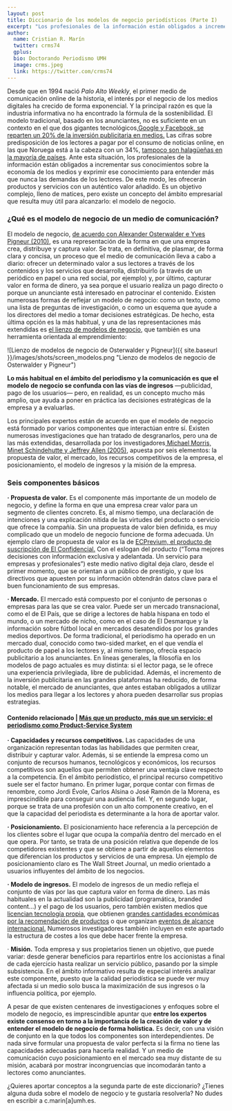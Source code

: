 ```yaml
---
layout: post
title: Diccionario de los modelos de negocio periodísticos (Parte I)
excerpt: "Los profesionales de la información están obligados a incrementar sus conocimientos sobre la economía de los medios y exprimir ese conocimiento para entender más que nunca las demandas de los lectores. De este modo, les ofrecerán productos y servicios con un auténtico valor añadido. Es un objetivo complejo, lleno de matices, pero existe un concepto del ámbito empresarial que resulta muy útil para alcanzarlo: el modelo de negocio."
author:
  name: Cristian R. Marín
  twitter: crms74
  gplus:  
  bio: Doctorando Periodismo UMH
  image: crms.jpeg
  link: https://twitter.com/crms74  
---
```

Desde que en 1994 nació *Palo Alto Weekly*, el primer medio de comunicación online de la historia, el interés por el negocio de los medios digitales ha crecido de forma exponencial. Y la principal razón es que la industria informativa no ha encontrado la fórmula de la sostenibilidad. El modelo tradicional, basado en los anunciantes, no es suficiente en un contexto en el que dos gigantes tecnológicos,[Google y Facebook, se reparten un 20% de la inversión publicitaria en medios.](https://digiday.com/uk/global-state-digital-advertising-5-charts/) Las cifras sobre predisposición de los lectores a pagar por el consumo de noticias online, en las que Noruega está a la cabeza con un 34%, [tampoco son halagüeñas en la mayoría de países](https://reutersinstitute.politics.ox.ac.uk/sites/default/files/2019-06/DNR_2019_FINAL_1.pdf). Ante esta situación, los profesionales de la información están obligados a incrementar sus conocimientos sobre la economía de los medios y exprimir ese conocimiento para entender más que nunca las demandas de los lectores. De este modo, les ofrecerán productos y servicios con un auténtico valor añadido. Es un objetivo complejo, lleno de matices, pero existe un concepto del ámbito empresarial que resulta muy útil para alcanzarlo: el modelo de negocio.

### **¿Qué es el modelo de negocio de un medio de comunicación?**

El modelo de negocio, [de acuerdo con Alexander Osterwalder e Yves Pigneur (2010)](https://s3.amazonaws.com/academia.edu.documents/32253198/businessmodelgenerationpreview.pdf?response-content-disposition=inline%3B%20filename%3DYoure_holding_a_handbook_for_visionaries.pdf&X-Amz-Algorithm=AWS4-HMAC-SHA256&X-Amz-Credential=AKIAIWOWYYGZ2Y53UL3A%2F20200114%2Fus-east-1%2Fs3%2Faws4_request&X-Amz-Date=20200114T085438Z&X-Amz-Expires=3600&X-Amz-SignedHeaders=host&X-Amz-Signature=cffb3f38c14c2da9f95e293e5a5aa509442175d7f17040c7fbea2828f7a10574), es una representación de la forma en que una empresa crea, distribuye y captura valor. Se trata, en definitiva, de plasmar, de forma clara y concisa, un proceso que el medio de comunicación lleva a cabo a diario: ofrecer un determinado valor a sus lectores a través de los contenidos y los servicios que desarrolla, distribuirlo (a través de un periódico en papel o una red social, por ejemplo) y, por último, capturar valor en forma de dinero, ya sea porque el usuario realiza un pago directo o porque un anunciante está interesado en patrocinar el contenido. Existen numerosas formas de reflejar un modelo de negocio: como un texto, como una lista de preguntas de investigación, o como un esquema que ayude a los directores del medio a tomar decisiones estratégicas. De hecho, esta última opción es la más habitual, y una de las representaciones más extendidas es [el lienzo de modelos de negocio](https://www.strategyzer.com/canvas/business-model-canvas), que también es una herramienta orientada al emprendimiento:

![Lienzo de modelos de negocio de Osterwalder y Pigneur]({{ site.baseurl }}/images/shots/screen_modelos.png "Lienzo de modelos de negocio de Osterwalder y Pigneur")

**Lo más habitual en el ámbito del periodismo y la comunicación es que el modelo de negocio se confunda con las vías de ingresos** ―publicidad, pago de los usuarios― pero, en realidad, es un concepto mucho más amplio, que ayuda a poner en práctica las decisiones estratégicas de la empresa y a evaluarlas. 

Los principales expertos están de acuerdo en que el modelo de negocio está formado por varios componentes que interactúan entre sí. Existen numerosas investigaciones que han tratado de desgranarlos, pero una de las más extendidas, desarrollada por los investigadores[ Michael Morris, Minet Schindehutte y Jeffrey Allen (2005)](https://www.researchgate.net/publication/222380736_The_Entrepreneur's_Business_Model_Toward_a_Unified_Perspective), apuesta por seis elementos: la propuesta de valor, el mercado, los recursos competitivos de la empresa, el posicionamiento, el modelo de ingresos y la misión de la empresa.

### **Seis componentes básicos**

**· Propuesta de valor.** Es el componente más importante de un modelo de negocio, y define la forma en que una empresa crear valor para un segmento de clientes concreto. Es, al mismo tiempo, una declaración de intenciones y una explicación nítida de las virtudes del producto o servicio que ofrece la compañía. Sin una propuesta de valor bien definida, es muy complicado que un modelo de negocio funcione de forma adecuada. Un ejemplo claro de propuesta de valor es la de [ECPrevium, el producto de suscripción de El Confidencial.](https://www.ecprevium.com/) Con el eslogan del producto (“Toma mejores decisiones con información exclusiva y adelantada. Un servicio para empresas y profesionales”) este medio nativo digital deja claro, desde el primer momento, que se orientan a un público de prestigio, y que los directivos que apuesten por su información obtendrán datos clave para el buen funcionamiento de sus empresas.

**· Mercado.** El mercado está compuesto por el conjunto de personas o empresas para las que se crea valor. Puede ser un mercado transnacional, como el de El País, que se dirige a lectores de habla hispana en todo el mundo, o un mercado de nicho, como en el caso de El Desmarque y la información sobre fútbol local en mercados desatendidos por los grandes medios deportivos. De forma tradicional, el periodismo ha operado en un mercado dual, conocido como two-sided market, en el que vendía el producto de papel a los lectores y, al mismo tiempo, ofrecía espacio publicitario a los anunciantes. En líneas generales, la filosofía en los modelos de pago actuales es muy distinta: si el lector paga, se le ofrece una experiencia privilegiada, libre de publicidad. Además, el incremento de la inversión publicitaria en las grandes plataformas ha reducido, de forma notable, el mercado de anunciantes, que antes estaban obligados a utilizar los medios para llegar a los lectores y ahora pueden desarrollar sus propias estrategias. 

#### **Contenido relacionado | [Más que un producto, más que un servicio: el periodismo como Product-Service System](https://mip.umh.es/blog/2019/11/20/m%C3%A1s-que-un-producto-m%C3%A1s-que-un-servicio-el-periodismo-como-product-service-system/)**

**· Capacidades y recursos competitivos.** Las capacidades de una organización representan todas las habilidades que permiten crear, distribuir y capturar valor. Además, si se entiende la empresa como un conjunto de recursos humanos, tecnológicos y económicos, los recursos competitivos son aquellos que permiten obtener una ventaja clave respecto a la competencia. En el ámbito periodístico, el principal recurso competitivo suele ser el factor humano. En primer lugar, porque contar con firmas de renombre, como Jordi Évole, Carlos Alsina o José Ramón de la Morena, es imprescindible para conseguir una audiencia fiel. Y, en segundo lugar, porque se trata de una profesión con un alto componente creativo, en el que la capacidad del periodista es determinante a la hora de aportar valor.

**· Posicionamiento.** El posicionamiento hace referencia a la percepción de los clientes sobre el lugar que ocupa la compañía dentro del mercado en el que opera. Por tanto, se trata de una posición relativa que depende de los competidores existentes y que se obtiene a partir de aquellos elementos que diferencian los productos y servicios de una empresa. Un ejemplo de posicionamiento claro es The Wall Street Journal, un medio orientado a usuarios influyentes del ámbito de los negocios.

**· Modelo de ingresos.** El modelo de ingresos de un medio refleja el conjunto de vías por las que captura valor en forma de dinero. Las más habituales en la actualidad son la publicidad (programática, branded content…) y el pago de los usuarios, pero también existen medios que [licencian tecnología propia](https://www.xataka.com/servicios/negocio-grandes-medios-comunicacion-vender-tecnologia-a-otros-medios), que obtienen [grandes cantidades económicas por la recomendación de productos](https://digiday.com/media/buzzfeed-looks-to-bring-more-brands-to-its-commerce-business/) o que organizan [eventos de alcance internacional.](https://techcrunch.com/events/) Numerosos investigadores también incluyen en este apartado la estructura de costes a los que debe hacer frente la empresa. 

· **Misión.** Toda empresa y sus propietarios tienen un objetivo, que puede variar: desde generar beneficios para repartirlos entre los accionistas a final de cada ejercicio hasta realizar un servicio público, pasando por la simple subsistencia. En el ámbito informativo resulta de especial interés analizar este componente, puesto que la calidad periodística se puede ver muy afectada si un medio solo busca la maximización de sus ingresos o la influencia política, por ejemplo.

A pesar de que existen centenares de investigaciones y enfoques sobre el modelo de negocio, es imprescindible apuntar que **entre los expertos existe consenso en torno a la importancia de la creación de valor y de entender el modelo de negocio de forma holística.** Es decir, con una visión de conjunto en la que todos los componentes son interdependientes. De nada sirve formular una propuesta de valor perfecta si la firma no tiene las capacidades adecuadas para hacerla realidad. Y un medio de comunicación cuyo posicionamiento en el mercado sea muy distante de su misión, acabará por mostrar incongruencias que incomodarán tanto a lectores como anunciantes.

¿Quieres aportar conceptos a la segunda parte de este diccionario? ¿Tienes alguna duda sobre el modelo de negocio y te gustaría resolverla? No dudes en escribir a c.marin\[a]umh.es.